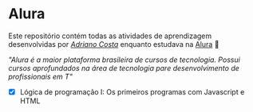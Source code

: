 # Alura

Este repositório contém todas as atividades de aprendizagem desenvolvidas por _[Adriano Costa](https://github.com/adfcosta)_ enquanto estudava na [Alura](https://www.alura.com.br/) :rocket:

_"Alura é a maior plataforma brasileira de cursos de tecnologia. Possui cursos aprofundados na área de tecnologia pare desenvolvimento de profissionais em T"_

- [X] Lógica de programação I: Os primeiros programas com Javascript e HTML

